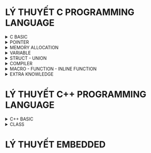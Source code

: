 # LÝ THUYẾT C PROGRAMMING LANGUAGE

<details> <summary> C BASIC </summary> 
  
### 1. Kiểu dữ liệu
    
    - Embedded sẽ sử dụng thư viện #include <stdint.h>
      
    - uint8_t, uint16_t, uint32_t, uint64_t
    
    - VD: kích thước của biến uint32_t var;  0 -> 2^32-1
          kích thước của biến int32_t var;   (-2^32)/2 -> (2^32)/2-1
  
### 2. Typedef
      
    - Đặt tên khác cho kiểu dữ liệu
    - VD: typedef int typeInt -> typeInt: được định nghĩa lại nhưng bản chất vẫn là kiểu dữ liệu int
    - VD: uint8_t: được định nghĩa từ kiểu unsighed char

### 3. Hàm 
  
    - Chương trình có tính lặp đi lặp lại sẽ được định nghĩa thành 1 hàm
    - Note: trừ 'Void' thì tất cả các kiểu dữ liệu khác đều phải trả về giá trị (return + giá trị)
    - VD: 
      int tong(int a, int b){
        return a+b;
      }

### 4. Struct
  
    - Kiểu cấu trúc, kiểu dữ liệu do người dùng tự định nghĩa, có thể trả về nhiều kết quả
    - VD: 
      struct toaDo{
        uint8_t x;
        uint8_t y;
      };
      int main(){
        struct toaDo diemM;
        diemM.x = 10;
        diemM.y = 20;
        printf("toa do diem M: M.x = %d, M.y = %d\n", diemM.x, diemM.y);
        return 0;
      }
      
### 5. Vòng lặp / Câu điều kiện
 
    - for(khởi tạo; điều kiện; thuật toán)
    - if, else if, else
    - while (điều kiện)
    - do ... while
    - switch ... case
    - Break: câu lệnh thoát khỏi vòng lặp
    - Continue: câu lệnh bắt đầu vòng lặp mới, các lệnh phía dưới nó sẽ bị bỏ qua

### 6. Enum

    - Cú pháp: Enum Tên {mem1, mem2, ..., memN};
      + Gía trị của các phần tử sẽ bằng 0 -> N-1 nếu không gán giá trị ban đầu
      + Giá trị của phần tử sau sẽ tăng lên 1 đơn vị so với phần tử đứng trước
  
</details>    

<details> <summary> POINTER </summary> 

### 1. Pointer
      
    - Khai báo con trỏ: Kiểu dữ liệu* Tên;
    - VD: int* ptr;
    - Con trỏ đặc biệt: Void* ptr; 
    -> là con trỏ đặc biệt có thể trỏ được mọi đối tượng, nhưng nó KHÔNG BIẾT được địa chỉ đang trỏ tới có kiểu dữ liệu gì
    - Kích thước của con trỏ phụ thuộc vào KIẾN TRÚC của VI XỬ LÝ
    => Ép kiểu dữ liệu cho con trỏ: (int*)ptr;
       Lấy giá trị *(int*)ptr;

### 2. Function Pointer
  
    - Trỏ đến địa chỉ hàm
    - VD: void (*ptr) (int,int); : ptr là con trỏ hàm có kiểu trả về là void và có kiểu input là (int,int)
    - VD: 
    void tong(int a, int b){
      printf("tong %d va %d = %d\n", a, b, a+b);
    }
    int main(){
    void (*ptr)(int,int);
    ptr = &tong;
    ptr(9,7);
    return 0;
    }
    => Ép kiểu về con trỏ hàm: 
    (void (*) (int,int))ptr

### 3. NULL Pointer
    
    - Khai báo con trỏ phải gán giá trị ban đầu
    - Nếu khai báo chưa sử dụng phải gán = NULL
    - NULL là con trỏ có giá trị = 0 và có địa chỉ = 0
    - Và khi sử dụng xong cũng phải trả về NULL

### 4. Pointer to Pointer
 
    - VD:
        int value = 100;
        int *ptr = &value;
        int **p_to_p = &ptr;
    - Con trỏ cấp 2 vẫn là một con trỏ, nên khi truy xuất giá trị của p_to_p chúng ta lấy được địa chỉ mà nó trỏ đến (địa chỉ của biến ptr)
    - p_to_p tương đương với &ptr: chính là địa chỉ mà con trỏ cấp 2 trỏ tới, hay chính là địa chỉ của con trỏ ptr
    - *p_to_p tương đương với ptr: chính là giá trị của con trỏ ptr, hay cũng chính là địa chỉ ô nhớ mà ptr trỏ tới, cũng chính là địa chỉ của biến value
    - **p_to_p tương đương với *ptr hay chính là giá trị ô nhớ mà con trỏ ptr trỏ tới, cũng chính là giá trị của biến value

</details> 

<details> <summary> MEMORY ALLOCATION </summary>

  ![image](https://github.com/KhanhTruongTG/EMBEDDED-INTERVIEW-T7/assets/139245069/75fdc9f2-d420-4b01-92d4-ec2f3204be74)
  
  Trên RAM có 5 phân vùng bộ nhớ: Text, Data, BSS, Heap, Stack

### 1. Text

  - Quyền truy cập chỉ Read và nó chứa lệnh để thực thi nên tránh sửa đổi instruction
  - Chứa khai báo hằng số trong chương trình (.rodata)

### 2. Data (Initialized Data)

  - Quyền truy cập là read-write
  - Chứa biến toàn cục hoặc biến static với giá trị khởi tạo KHÁC 0
  - Được giải phóng khi kết thúc chương trình
  => Tính từ lần đầu tiên khai báo. VD: ban đầu khởi tạo ở Data thì sẽ ở Data

### 3. BSS (Uninitialized Data)

  - Quyền truy cập là read-write
  - Chứa biến toàn cục hoặc biến static với giá trị khởi tạo BẰNG 0 hoặc KHÔNG KHỞI TẠO
  - Được giải phóng khi kết thúc chương trình
  => Tính từ lần đầu tiên khai báo. VD: ban đầu khởi tạo ở BSS thì sẽ ở BSS

### 4. Heap

  - Quyền truy cập là read-write
  - Được sử dụng để cấp phát bộ nhớ động như: Malloc, Calloc, …
  - Sẽ được giải phóng khi gọi hàm free,…

### 5. Stack

  - Quyền truy cập là read-write
  - Được sử dụng cấp phát cho biến local, input parameter của hàm,…
  - Sẽ được giải phóng khi ra khỏi block code/hàm

### 6. So sánh Heap và Stack

  - Bộ nhớ Heap và bộ nhớ Stack bản chất đều cùng là vùng nhớ được tạo ra và lưu trữ trong RAM khi chương trình được thực thi
  - Bộ nhớ Stack được dùng để lưu trữ các biến cục bộ trong hàm, tham số truyền vào... Truy cập vào bộ nhớ này rất nhanh và được thực thi khi chương trình được biên dịch
  - Bộ nhớ Heap được dùng để lưu trữ vùng nhớ cho những biến con trỏ được cấp phát động bởi các hàm malloc - calloc - realloc (trong C)
  - Kích thước vùng nhớ
  
  **Stack**: kích thước của bộ nhớ Stack là cố định, tùy thuộc vào từng hệ điều hành, ví dụ hệ điều hành Windows là 1 MB, hệ điều hành Linux là 8 MB (lưu ý là con số có thể khác tùy thuộc vào kiến trúc hệ điều hành của bạn)
  **Heap**: kích thước của bộ nhớ Heap là không cố định, có thể tăng giảm do đó đáp ứng được nhu cầu lưu trữ dữ liệu của chương trình
  
  - *Đặc điểm vùng nhớ*
    + **Stack**: Vùng nhớ Stack được quản lý bởi hệ điều hành, dữ liệu được lưu trong Stack sẽ tự động hủy khi hàm thực hiện xong công việc của mình
    + **Heap**: Vùng nhớ Heap được quản lý bởi lập trình viên (trong C hoặc C++), dữ liệu trong Heap sẽ không bị hủy khi hàm thực hiện xong, điều đó có nghĩa bạn phải tự tay hủy vùng nhớ bằng câu lệnh free (trong C), và delete hoặc delete [] (trong C++), nếu không sẽ xảy ra hiện tượng rò rỉ bộ nhớ
  
  NOTE: Việc tự động dọn vùng nhớ còn tùy thuộc vào trình biên dịch trung gian

  - *Vấn đề lỗi xảy ra đối với vùng nhớ*
    + **Stack**: bởi vì bộ nhớ Stack cố định nên nếu chương trình bạn sử dụng quá nhiều bộ nhớ vượt quá khả năng lưu trữ của Stack chắc chắn sẽ xảy ra tình trạng tràn bộ nhớ Stack (Stack overflow), các trường hợp xảy ra như bạn khởi tạo quá nhiều biến cục bộ, hàm đệ quy vô hạn,...

    VD: Tràn bộ nhớ Stack với hàm đệ quy vô hạn:
        
        int foo(int x){

          printf("De quy vo han\n");
    
          return foo(x);
    
        }

    + **Heap**: Nếu bạn liên tục cấp phát vùng nhớ mà không giải phóng thì sẽ bị lỗi tràn vùng nhớ Heap (Heap overflow), nếu bạn khởi tạo một vùng nhớ quá lớn mà vùng nhớ Heap không thể lưu trữ một lần được sẽ bị lỗi khởi tạo vùng nhớ Heap thất bại
    
    VD: Trường hợp khởi tạo vùng nhớ Heap quá lớn:
    
        int *A = (int *)malloc(18446744073709551615);

### 7. Cấp phát động

  - Malloc/Calloc: trả về con trỏ void (void*) nên cần ép kiểu dữ liệu trả về
  - Realloc: thay đổi kích thước ô nhớ

    VD:
    
      uint8_t *ptr = (uint8_t *)malloc(5);
      -> Malloc tạo 5 ô nhớ mỗi ô nhớ 1 byte

  *Tổng quát*:
  - **Malloc**: uint8_t * ptr = (uint8_t *)malloc(5 * sizeof(uint8_t));
  - **Calloc**: uint8_t * ptr = (uint8_t *)calloc(5, sizeof(uint8_t));
  - Thay đổi kích thước ô nhớ **Realloc**: ptr = (uint8_t *)realloc(ptr, 7 * sizeof(uint8_t));
  - Giải phóng: free(ptr);

</details> 

<details> <summary> VARIABLE </summary>

### 1. Static

  Được lưu ở Data/BSS
  - Cục bộ:
    + Khi 1 biến được khai báo Static thì sẽ chỉ khởi tạo 1 lần duy nhất và tồn tại suổt thời gian chạy chương trình
    + Giá trị không bị mất đi khi kết thúc chương trình mà chỉ bị thu hồi bởi Data/BSS
    + Chỉ có thể gọi nội bộ trong hàm khởi tạo nó
    + Mỗi lần gọi giá trị của nó sẽ bằng giá trị gần nhất hàm được gọi
    + Static cục bộ thường dùng cho hàm có tham số trả về là địa chỉ
   
  VD:
   
      int* ptr(){
      
        int a = 10;
        
        return &a; // ERROR
        
      }
    ->  Do a được khai báo nằm trên vùng Stack thoát khỏi hàm sẽ bị thu hồi địa chỉ
    
      int* ptr(){
      
        static int a = 10;
        
        return &a; // OK
        
      }
    -> Do a được khai báo Static nên khi thoát ra khỏi hàm thì vẫn tồn tại -> trả về địa chỉ của a
  - Toàn cục:
    + Chỉ được truy cập và sử dụng trong File chứa nó, KHÔNG CÓ CÁCH NÀO LẤY ĐƯỢC để sử dụng cho chương trình khác chung Folder
    + Static toàn cục thường sử dụng để xây dựng thư viện để người dùng không thay đổi được tránh bị sai lệch
  
### 2. Extern

  - Dùng để lấy hàm/biến có sẵn của các File khác cùng 1 Folder để sử dụng trừ STATIC
  - Có thể khai báo toàn cục hay cục bộ đều được

  -> Dùng lệnh `gcc filename1.c filename2.c -o filename3` để tạo filename3 từ filename1.c và filename2.c

  -> Để chạy filename3 dùng lệnh `./filename3`

### 3. Volatile

  - Trong lập trình nhúng (Embedded System), ta rất thường hay gặp khai báo biến với từ khóa volatile
  - Việc khai báo biến volatile là rất cần thiết để tránh những lỗi sai khó phát hiện do tính năng optimization của compiler

### 4. Register

  - Dùng để lưu Data, thông tin giống như RAM nhưng bộ nhớ ít hơn RAM, tốc độ nhanh hơn RAM do chỉ giao tiếp với ALU

   ALU <- Register <- RAM **(1)**
  
   **(2)** ALU -> Register -> RAM
  
  => Giải thích: bắt đầu từ **(1)**, 1 biến được khai báo sẽ lưu trên RAM -> RAM gửi thông tin về Register -> Register gửi thông tin về ALU -> ALU thực hiện thuật toán -> **(2)** ALU trả về Register -> Register trả về và lưu giá trị trên RAM 

</details>

<details> <summary> STRUCT - UNION </summary>
  
***Struct** & **Union** là kiểu dữ liệu do người dùng tự định nghĩa*
  
### 1. Struct

  Bộ nhớ của Struct được tính bằng cách tính tổng tối thiểu các thành viên cộng lại vì còn phụ thuộc bộ nhớ đệm (Padding)
  
### 2. Union

  Bộ nhớ của Union được tính bằng cách lấy phần tử có kích thước dữ liệu lớn nhất
  Các phần tử đều xài chung 1 bộ nhớ và có chung 1 địa chỉ

### 3. So sánh Struct và Union

  Về mặt ý nghĩa, struct và union cơ bản giống nhau. Tuy nhiên, về mặt lưu trữ trong bộ nhớ, chúng có sự khác biệt như sau:
  
  - Struct: Dữ liệu của các thành viên của struct được lưu trữ ở những vùng nhớ khác nhau
  -> Do đó kích thước của 1 Struct tối thiểu bằng kích thước các thành viên cộng lại tại vì còn phụ thuộc vào bộ nhớ đệm (struct padding)

  - Union : Dữ liệu các thành viên sẽ dùng chung 1 vùng nhớ
  -> Do đó kích thước của Union được tính là kích thước lớn nhất của kiểu dữ liệu trong Union, việc thay đổi nội dung của 1 thành viên sẽ dẫn đến thay đổi nội dung của các thành viên khác

</details>

<details> <summary> COMPILER </summary>

  - Quy trình biên dịch là quá trình chuyển đổi từ ngôn ngữ bậc cao (NNBC) (C/C++, Pascal, Java, C#…) sang ngôn ngữ đích (ngôn ngữ máy) để máy tính có thể hiểu và thực thi 
  - Ngôn ngữ lập trình C là một ngôn ngữ dạng biên dịch
  - Chương trình được viết bằng C muốn chạy được trên máy tính phải trải qua một quá trình biên dịch để chuyển đổi từ dạng mã nguồn sang chương trình dạng mã thực thi
  - Quá trình được chia ra làm 4 giai đoạn chính:
    + Giai đoạn tiền xử lý (Pre-processor)
    + Giai đoạn dịch NNBC sang Assembly (Compiler)
    + Giai đoạn dịch Assembly sang ngôn ngữ máy (Assember)
    + Giai đoạn liên kết (Linker)
  
  ![image](https://github.com/KhanhTruongTG/EMBEDDED-INTERVIEW-T7/assets/139245069/e920ad72-a979-450c-8353-243055c88ce5)

  ![image](https://github.com/KhanhTruongTG/EMBEDDED-INTERVIEW-T7/assets/139245069/5354cfc4-a723-434e-b080-bf5669424864)

### 1. Giai đoạn tiền xử lý (Pre-processor)

  Giai đoạn này sẽ thực hiện:
  - Nhận mã nguồn
  - Xóa bỏ tất cả chú thích, comments của chương trình
  - Chỉ thị tiền xử lý (bắt đầu bằng #) cũng được xử lý
  
    -> Sau khi qua tiền xử lý thì file code sẽ có dạng `.i`

    -> Dùng lệnh `gcc -E filename.c -o filename.i` hoặc `gcc -E filename.i` để xem lại code sau quá trình tiền xử lý
    
  VD: Chỉ thị #include cho phép ghép thêm mã chương trình của một tệp tiêu để vào mã nguồn cần dịch. Các hằng số được định nghĩa bằng #define sẽ được thay thế bằng giá trị cụ thể tại mỗi nơi sử dụng trong chương trình

### 2. Giai đoạn dịch NNBC sang Assembly (Compiler)
  
  - Phân tích cú pháp (syntax) của mã nguồn NNBC
  - Chuyển chúng sang dạng mã Assembly là một ngôn ngữ bậc thấp (hợp ngữ) gần với tập lệnh của bộ vi xử lý

    -> Quá trình biên dịch code `.i` thành ngôn ngữ Assembly `.s`

    -> Dùng lệnh `gcc filename.i -S -o filename.s` hoặc `gcc -c -S filename.c` để xem lại code sau quá trình biên dịch

### 3. Giai đoạn dịch Assembly sang ngôn ngữ máy (Assember)
  
  - Dich chương trình => Sang mã máy 0 và 1
  - Một tệp mã máy (Object) `.o` hoặc `.obj` sinh ra trong hệ thống sau đó
    -> Dùng lệnh `gcc -c filename.c -o filename.o` để tạo ra file `.o` và dùng lệnh `objdump -d -Mintel filename.o` để xem code

### 4. Giai đoạn liên kết (Linker)
  
  - Trong giai đoạn này mã máy của một chương trình dịch từ nhiều nguồn (file `.c` hoặc file thư viện `.lib`) được liên kết lại với nhau để tạo thành chương trình đích duy nhất
  - Mã máy của các hàm thư viện gọi trong chương trình cũng được đưa vào chương trình cuối trong giai đoạn này
  - Chính vì vậy mà các lỗi liên quan đến việc gọi hàm hay sử dụng biến tổng thể mà không tồn tại sẽ bị phát hiện. Kể cả lỗi viết chương trình chính không có hàm main() cũng được phát hiện trong liên kết
  - Kết thúc quá trình tất cả các đối tượng được liên kết lại với nhau thành một chương trình có thể thực thi được (`Executable` hay `.exe`) thống nhất

  -> File sau khi gộp lại sẽ có đuôi mở rộng `Executable` hoặc `.exe` trên Window, còn trên MacOS hay Linux có thể đuôi theo chỉ định hoặc không có đuôi mở rộng

  -> Để chạy file code C trên Terminal dùng lệnh `gcc -o filename.exe filename.c` để tạo ra file thực thi, sau đó dùng lệnh `./filename` để chạy file thực thi

</details>

<details> <summary> MACRO - FUNCTION - INLINE FUNCTION </summary>

### MACRO

  - Marco là 1 tên bất kì (do lập trình viên đặt tên) trỏ tới 1 khối lệnh thực hiện một chức năng nào đó
  - Trong quá trình tiền xử lí (pre-processor), các Macro được sử dụng trong chương trình được thay thế bởi các khối câu lệnh tương ứng
  - Định nghĩa macro bằng lệnh `#define`
  - Được xử lí bởi Preprocessor 
  - VD:

    `#define SUM(a,b) a+b`-> Preprocessor khi gặp bất kỳ lời gọi `SUM(a, b)` nào thì thay ngay bằng `a+b`

  => Macro định nghĩa cái gì thì sẽ thay thế cái đó trong quá trình tiền xử lý

### FUCTION

  - Function là một đoạn chương trình có tên, đầu vào và đầu ra. Hàm có chức năng giải quyết một số vấn đề chuyên biệt cho chương trình chính. Hàm được gọi nhiều lần với các tham số khác nhau
       
      + Program counter: bộ đếm lấy giá trị và đọc giá trị đó (chỉ đếm và đọc giá trị). NOTE: bước nhảy phụ phuộc vào kiến trúc vi xử lí
      + Stack pointer: bộ nhớ để lưu địa chỉ 
  - Đầu tiên chương trình sẽ chạy các lệnh một cách tuần tự từ địa chỉ (Program counter sẽ đếm từ địa chỉ) -> Khi thấy hàm được gọi -> Compiler sẽ phải lưu địa chỉ sau hiện tại (địa chỉ trước hàm được gọi) vào Stack (Stack Pointer) -> chuyển Program counter tới hàm được gọi, thực hiện hàm đó xong và lấy kết quả trả về -> sau đó quay lại vị trí đã lưu trong Stack poiter trước khi gọi hàm và tiếp tục thực hiện chương trình
  - Điều này khiến chương trình tốn thời gian hơn là chỉ cần thay thế đoạn code đã được Compile (tức là Inline Function)

  - **Inline Function** được khai báo với từ khóa `Inline`
  - Khi Compiler thấy bất kỳ chỗ nào xuất hiện Inline Function, nó sẽ thay thế chỗ đó bởi định nghĩa của hàm đã được compile tương ứng –> Phần được thay thế không phải code mà là đoạn mã đã được compile
  - Được xử lí bởi Compiler

### SO SÁNH MACRO - FUNCTION - INLINE FUNCTION

| SO SÁNH | MACRO | FUNCTION | INLINE FUNCTION |
|--------------|-------|------|-------|
| Tốc độ | nhanh | chậm | nhanh nhưng thông qua compile | 2 x 4 |
| Kích thước chương trình| lớn | nhỏ | lớn | 3 x 4 |

  - Macro đơn giản là chỉ thay thế đoạn code macro vào chỗ được gọi trước khi được biên dịch
  - Inline Function thay thế đoạn mã code đã được biên dịch vào chỗ được gọi
  - Function bình thường phải tạo một Function call, lưu địa chỉ trước khi gọi hàm vào stack sau đó mới thực hiện hàm và sau cùng là quay trở về địa chỉ trên stack trước khi gọi hàm và thực hiện tiếp chương trình
  - Macro khiến kích thước bộ nhớ chương trình lớn nhưng thời gian chạy nhanh -> tốc độ nhanh, kích thước lớn (code dài hơn -> file dài hơn)
  - Inline Function khiến kích thước bộ nhớ chương trình lớn, tuy nhiên nó làm giảm thời gian chạy chương trình -> tốc độ nhanh, kích thước lớn
  - Function bình thường sẽ phải gọi Function call nên tốn thời gian hơn Inline Function nhưng kích thước chương trình nhỏ -> tốc độ sẽ chậm, kích thước nhỏ (code ngắn hơn -> file ngắn hơn)

</details>

<details> <summary> EXTRA KNOWLEDGE </summary>

### CON TRỎ HẰNG

```sh
int x = 10, y = 20;
const int *px = &x;
*px = 15;  // ERROR do cố ghi lại giá trị cho vùng nhớ qua con trỏ hằng
px = &y;   // OK
x = 15;    // OK
```
  - Khi ta khai báo 1 con trỏ có thêm từ khóa const phía trước như trên. Ta hiểu rằng con trỏ px là 1 con trỏ hằng
  - Con trỏ hằng là con trỏ có thể trỏ đến 1 vùng nhớ hằng
  - Đặc điểm của con trỏ này là nó là con trỏ chỉ đọc (read-only), người dùng có thể thông qua nó đọc giá trị vùng nhớ mà nó trỏ đến nhưng **không thể thông qua nó ghi lại giá trị vào vùng nhớ đó**

### HẰNG CON TRỎ

```sh
int x = 10, y = 20;
int* const px = &x;
*px = 15;  // OK
px = &y;   // ERROR vì cố tình chuyển đổi địa chỉ trỏ của con trỏ
```
  - Khi khai báo như trên là hiểu con trỏ px là 1 hằng con trỏ
  - Đặc điểm của con trỏ này là nó chỉ có thể trỏ đến 1 địa chỉ duy nhất và sau đó không thể thay đổi địa chỉ trỏ được nữa
  - Khác với **con trỏ hằng** thì hằng con trỏ **có thể đọc ghi giá trị vùng nhớ thông qua chính bản thân con trỏ đó**

### CONST TRONG FUNCTION - HIỂU THÊM VỀ PHÂN VÙNG NHỚ

```sh
void test(){
  const int a = 10;    //tất cả các biến khai báo cục bộ đều được lưu ở phân vùng Stack
}
```
***=> Các biến khai báo liên quan đến các phân vùng nhớ Text, Data, BSS thì khai báo toàn cục mới có hiệu lực***

***=> Tất cả các biến khai báo cục bộ đều được lưu ở phân vùng Stack***


```sh
int arr[3] = {1, 3, 5};
void string(const int arr[]){      //không muốn thay đổi giá trị arr, chỉ được phép đọc
}
```
***=> Khi ta KHÔNG muốn thay đổi giá trị của biến toàn cục/ biến cục bộ/ biến input thì ta sử dụng Const***

</details>

# LÝ THUYẾT C++ PROGRAMMING LANGUAGE

<details> <summary> C++ BASIC </summary>

***C++** cũng tương tự như **C**, cũng có các lệnh cơ bản như C, `include` thư viện để sử dụng các hàm, cũng có các kiểu dữ liệu tương tự như C,...*
  - VD1:
```sh
#include <iostream>
using namespace std;

int main(){
  cout<<"HELLO\n";
  return 0;
}
```
  - VD2:
```sh
#include <iostream>
using namespace std;

int main(){
  int key = 0;
  cout<<"nhap key: ";
  cin>>key;
  cout<<"key = "<<key<<endl;
  return 0;
}
```

</details>

<details> <summary> CLASS </summary>

### CLASS

Class là kiểu dữ liệu cho người dùng tự định nghĩa tương tự như Struct, Union, Enum

Class là một mô tả trừu tượng (abstract) của nhóm các đối tượng (object) có cùng bản chất, ngược lại mỗi một đối tượng là một thể hiện cụ thể (instance) cho những mô tả trừu tượng đó. Một Class trong C++ sẽ có các đặc điểm sau:
  - Một Class bao gồm các thành phần dữ liệu (thuộc tính hay **property**) và các phương thức (hàm thành phần hay **method**)
  - Từ khóa Class sẽ chỉ điểm bắt đầu của một Class sẽ được cài đặt.
```sh
  VD: Một class đơn giản: Class Car
    - Một chiếc xe hơi vậy thì sẽ có chung những đặc điểm là đều có vô lăng, có bánh xe nhiều hơn 3, có động cơ... -> một Class
    - Một model hay mẫu mà người ta đã quy định là nếu đúng như vậy thì nó là xe hơi
    - Nhưng mà xe thì có thể có nhiều hãng khác nhau, BMW, Vinfast, Toyota... Thì mỗi hãng xe lại có những model xe khác nhau nhưng chúng đều là xe hơi
    - Vậy thì trong lập trình cũng vậy, Class là quy định ra một mẫu, một model mà các thể hiện của nó (instance) hay đối tượng (object) phải tuân theo
```
  - VD:
```sh
#include <iostream>
#include <string>
using namespace std;
class Person {
    public:
        string firstName;       // property
        string lastName;        // property
        int age;                // property

        void fullname() {       // method
            cout << firstName << ' ' << lastName;
        }
};
int main(){
  Person person;
  person.firstName = "Khanh";
  person.lastName = "Truong";
  person.fullname();            // sẽ in ra màn hình là "Khanh Truong"
  return 0;
}
```

### Access modifiers & Properties declaration
  **Access modifier**
  - Là phạm vi truy cập của các thuộc tính và phương thức sẽ được khai báo bên dưới nó. Có 3 phạm vi truy cập trong C++ là ***public***, ***private*** và ***protected***
  - Các thuộc tính và phương thức khai báo **public** thì có thể được truy cập trực tiếp thông qua instance của class đó. Các thuộc tính nên khai báo là public nếu bạn ***không có ràng buộc điều kiện trước khi gán*** (**người dùng có thể thoải mái gán giá trị**) hoặc bạn không cần xử lý trước khi trả về giá trị thuộc tính
  - Các thuộc tính **private** thường được sử dụng khi bạn ***không mong muốn*** người khác có thể tùy ý gán giá trị hoặc là bạn muốn xử lý trước khi trả về giá trị
  - Đối với **protected**, các phương thức và thuộc tính ***chỉ có thể truy cập qua các class kế thừa nó hoặc chính nó***

  **Method declaration** là phương thức cũng giống như một hàm bình thường
  - Đối với phương thức thì có hai cách định nghĩa thi hành: định nghĩa thi hành trong lúc định nghĩa class và định nghĩa thi hành bên ngoài class

  VD: Định nghĩa thi hành bên trong class
```sh
class Animal{
  public:
    string sound;
    void makeNoise(){
    cout << sound;
    }
};
```
  VD: Định nghĩa thi hành bên ngoài class
```sh
class Animal{
  public:
    string sound;
    void makeNoise();
};
void Animal::makeNoise(){
  cout << sound;
}
```
  **Constructor** (hàm tạo) là một hàm đặc biệt, nó sẽ được gọi ngay khi chúng ta khởi tạo một object
  
  VD:
```sh
class Person{
  public:
    string firstName;
    string lastName;
    int age;

    Person(string _firstName, string _lastName, int _age){
      firstName = _firstName;
      lastName = _lastName;
      age = _age;
    }
    void fullname(){
      cout << firstName << ' ' << lastName;
    }
};
```
  **Destructor** (hàm hủy) việc được quản lý bộ nhớ một cách hoàn toàn do người lập trình làm chủ thì destructor là vô cùng cần thiết
  - Trong số thuộc tính của class bạn định nghĩa có một con trỏ, mảng động...nếu không sử dụng desctructor thì sẽ xảy ra chuyện rò rỉ bộ nhớ. Với destructor bạn có thể xóa con trỏ đi khi object được thu hồi hoặc bạn có thể gọi tường minh destructor
  
  VD:
```sh
class MyClass{
    public:
        MyClass(){                               // constructor
            cout << "Constructor is executedn";
        }
        ~MyClass(){                              // destructor
            cout << "Constructor is executedn";
        }
};
```
  **Static member** (thành viên tĩnh) trong class C++ cũng tương tự như với **static variable** (biến tĩnh) trong function
  - *Đối với function*, sau khi thực hiện xong khối lệnh và thoát thì static variable vẫn sẽ không mất đi
  - *Đối với class*, static member sẽ là thuộc tính dùng chung cho tất cả các đối tượng của class đó, cho dù là không có đối tượng nào tồn tại. Tức là có thể khai báo nhiều object, mỗi object các thuộc tính của nó đều khác nhau nhưng riêng static thì **chỉ có một** và static member tồn tại trong suốt chương trình cho dù có hay không có object nào của nó hay nói ngắn gọn là dùng chung một biến static


</details>











  
# LÝ THUYẾT EMBEDDED



